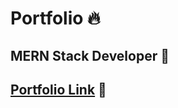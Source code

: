 # Portfolio 🔥

## MERN Stack Developer 🚀

## [Portfolio Link](https://mohsinbaig101.github.io/Portfolio/) 🔗
